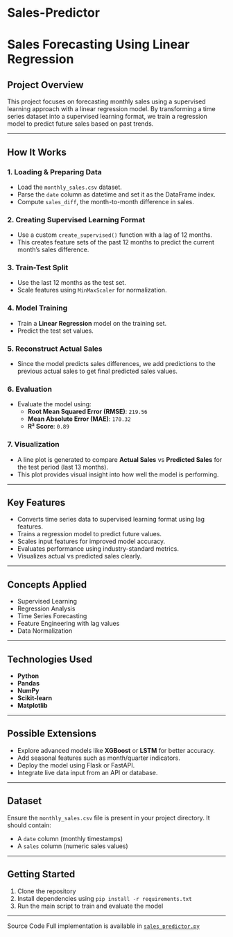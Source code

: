 # Sales-Predictor
# Sales Forecasting Using Linear Regression

## Project Overview
This project focuses on forecasting monthly sales using a supervised learning approach with a linear regression model. By transforming a time series dataset into a supervised learning format, we train a regression model to predict future sales based on past trends.

---

##  How It Works

### 1. Loading & Preparing Data
- Load the `monthly_sales.csv` dataset.
- Parse the `date` column as datetime and set it as the DataFrame index.
- Compute `sales_diff`, the month-to-month difference in sales.

### 2. Creating Supervised Learning Format
- Use a custom `create_supervised()` function with a lag of 12 months.
- This creates feature sets of the past 12 months to predict the current month’s sales difference.

### 3. Train-Test Split
- Use the last 12 months as the test set.
- Scale features using `MinMaxScaler` for normalization.

### 4. Model Training
- Train a **Linear Regression** model on the training set.
- Predict the test set values.

### 5. Reconstruct Actual Sales
- Since the model predicts sales differences, we add predictions to the previous actual sales to get final predicted sales values.

### 6. Evaluation
- Evaluate the model using:
  - **Root Mean Squared Error (RMSE)**: `219.56`
  - **Mean Absolute Error (MAE)**: `170.32`
  - **R² Score**: `0.89`

### 7. Visualization
- A line plot is generated to compare **Actual Sales** vs **Predicted Sales** for the test period (last 13 months).
- This plot provides visual insight into how well the model is performing.

---

## Key Features
- Converts time series data to supervised learning format using lag features.
- Trains a regression model to predict future values.
- Scales input features for improved model accuracy.
- Evaluates performance using industry-standard metrics.
- Visualizes actual vs predicted sales clearly.

---

## Concepts Applied
- Supervised Learning
- Regression Analysis
- Time Series Forecasting
- Feature Engineering with lag values
- Data Normalization

---

## Technologies Used
- **Python**
- **Pandas**
- **NumPy**
- **Scikit-learn**
- **Matplotlib**

---

## Possible Extensions
- Explore advanced models like **XGBoost** or **LSTM** for better accuracy.
- Add seasonal features such as month/quarter indicators.
- Deploy the model using Flask or FastAPI.
- Integrate live data input from an API or database.

---

## Dataset
Ensure the `monthly_sales.csv` file is present in your project directory. It should contain:
- A `date` column (monthly timestamps)
- A `sales` column (numeric sales values)

---

## Getting Started
1. Clone the repository
2. Install dependencies using `pip install -r requirements.txt`
3. Run the main script to train and evaluate the model

---

Source Code
Full implementation is available in [`sales_predictor.py`](sales_predictor.py)
